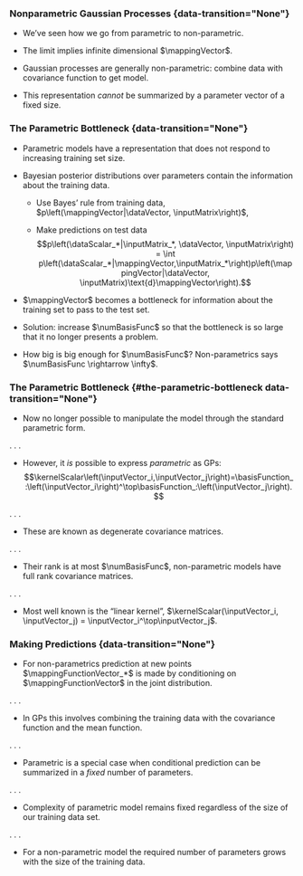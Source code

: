 ### Nonparametric Gaussian Processes {data-transition="None"}

-   We’ve seen how we go from parametric to non-parametric.

-   The limit implies infinite dimensional $\mappingVector$.

-   Gaussian processes are generally non-parametric: combine data with
    covariance function to get model.

-   This representation *cannot* be summarized by a parameter vector of
    a fixed size.

### The Parametric Bottleneck {data-transition="None"}

-   Parametric models have a representation that does not respond to
    increasing training set size.

-   Bayesian posterior distributions over parameters contain the
    information about the training data.

    -   Use Bayes’ rule from training data,
        $p\left(\mappingVector|\dataVector, \inputMatrix\right)$,

    -   Make predictions on test data
        $$p\left(\dataScalar_*|\inputMatrix_*, \dataVector, \inputMatrix\right) = \int
              p\left(\dataScalar_*|\mappingVector,\inputMatrix_*\right)p\left(\mappingVector|\dataVector,
                \inputMatrix)\text{d}\mappingVector\right).$$

-   $\mappingVector$ becomes a bottleneck for information about the
    training set to pass to the test set.

-   Solution: increase $\numBasisFunc$ so that the bottleneck is so
    large that it no longer presents a problem.

-   How big is big enough for $\numBasisFunc$? Non-parametrics says
    $\numBasisFunc \rightarrow \infty$.

### The Parametric Bottleneck {#the-parametric-bottleneck data-transition="None"}

-   Now no longer possible to manipulate the model through the standard
    parametric form.

. . .

-   However, it *is* possible to express *parametric* as GPs:
    $$\kernelScalar\left(\inputVector_i,\inputVector_j\right)=\basisFunction_:\left(\inputVector_i\right)^\top\basisFunction_:\left(\inputVector_j\right).$$

. . .

-   These are known as degenerate covariance matrices.

. . .

-   Their rank is at most $\numBasisFunc$, non-parametric models have
    full rank covariance matrices.

. . .

-   Most well known is the “linear kernel”,
    $\kernelScalar(\inputVector_i, \inputVector_j) = \inputVector_i^\top\inputVector_j$.

### Making Predictions {data-transition="None"}

-   For non-parametrics prediction at new points
    $\mappingFunctionVector_*$ is made by conditioning on
    $\mappingFunctionVector$ in the joint distribution.

. . .

-   In GPs this involves combining the training data with the covariance
    function and the mean function.

. . .

-   Parametric is a special case when conditional prediction can be
    summarized in a *fixed* number of parameters.

. . .

-   Complexity of parametric model remains fixed regardless of the size
    of our training data set.

. . .

-   For a non-parametric model the required number of parameters grows
    with the size of the training data.


